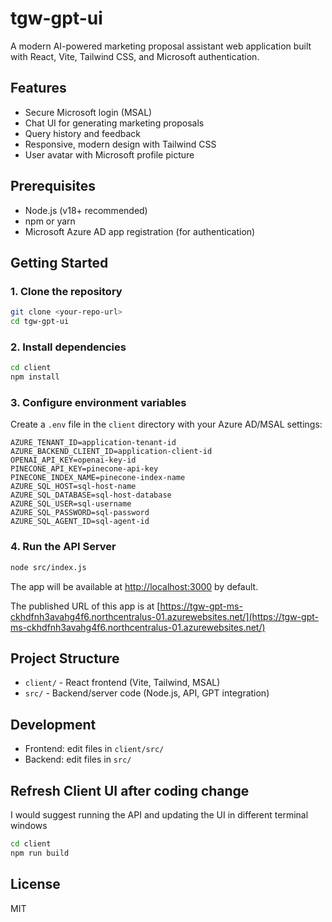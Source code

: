 # tgw-gpt-ui

A modern AI-powered marketing proposal assistant web application built with React, Vite, Tailwind CSS, and Microsoft authentication.

## Features
- Secure Microsoft login (MSAL)
- Chat UI for generating marketing proposals
- Query history and feedback
- Responsive, modern design with Tailwind CSS
- User avatar with Microsoft profile picture

## Prerequisites
- Node.js (v18+ recommended)
- npm or yarn
- Microsoft Azure AD app registration (for authentication)

## Getting Started

### 1. Clone the repository
```sh
git clone <your-repo-url>
cd tgw-gpt-ui
```

### 2. Install dependencies
```sh
cd client
npm install
```

### 3. Configure environment variables
Create a `.env` file in the `client` directory with your Azure AD/MSAL settings:
```
AZURE_TENANT_ID=application-tenant-id
AZURE_BACKEND_CLIENT_ID=application-client-id
OPENAI_API_KEY=openai-key-id
PINECONE_API_KEY=pinecone-api-key
PINECONE_INDEX_NAME=pinecone-index-name
AZURE_SQL_HOST=sql-host-name
AZURE_SQL_DATABASE=sql-host-database
AZURE_SQL_USER=sql-username
AZURE_SQL_PASSWORD=sql-password
AZURE_SQL_AGENT_ID=sql-agent-id
```

### 4. Run the API Server
```sh
node src/index.js
```

The app will be available at [http://localhost:3000](http://localhost:3000) by default.

The published URL of this app is at [https://tgw-gpt-ms-ckhdfnh3avahg4f6.northcentralus-01.azurewebsites.net/](https://tgw-gpt-ms-ckhdfnh3avahg4f6.northcentralus-01.azurewebsites.net/)

## Project Structure
- `client/` - React frontend (Vite, Tailwind, MSAL)
- `src/` - Backend/server code (Node.js, API, GPT integration)

## Development
- Frontend: edit files in `client/src/`
- Backend: edit files in `src/`

## Refresh Client UI after coding change
I would suggest running the API and updating the UI in different terminal windows

```sh
cd client
npm run build
```

## License
MIT
